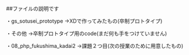 ##ファイルの説明です

・gs_sotusei_prototype
→XDで作ってみたもの(卒制プロトタイプ)

・その他
→卒制プロトタイプ用のcode(まだ何も手をつけていません)

・08_php_fukushima_kadai2
→課題２つ目(次の授業のために用意したもの)

